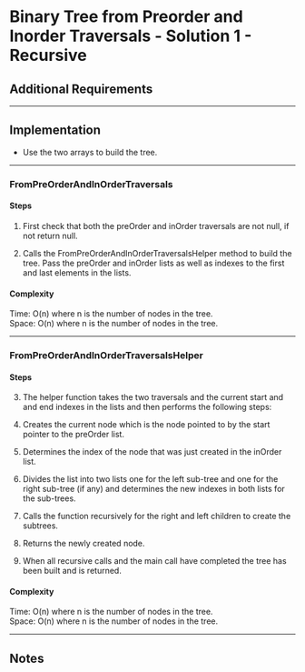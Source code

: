 # Binary Tree from Preorder and Inorder Traversals - Solution 1 - Recursive

## Additional Requirements

---

## Implementation
- Use the two arrays to build the tree.

---

### FromPreOrderAndInOrderTraversals

#### Steps
1. First check that both the preOrder and inOrder traversals are not null, if not return null.

2. Calls the FromPreOrderAndInOrderTraversalsHelper method to build the tree. Pass the preOrder and inOrder lists as well as indexes to the first and last elements in the lists.

#### Complexity
Time: O(n) where n is the number of nodes in the tree.  
Space: O(n) where n is the number of nodes in the tree.  

---

### FromPreOrderAndInOrderTraversalsHelper

#### Steps
3. The helper function takes the two traversals and the current start and and end indexes in the lists and then performs the following steps:

4. Creates the current node which is the node pointed to by the start pointer to the preOrder list.

5. Determines the index of the node that was just created in the inOrder list.

6. Divides the list into two lists one for the left sub-tree and one for the right sub-tree (if any) and determines the new indexes in both lists for the sub-trees.

7. Calls the function recursively for the right and left children to create the subtrees.

8. Returns the newly created node.

9. When all recursive calls and the main call have completed the tree has been built and is returned.

#### Complexity
Time: O(n) where n is the number of nodes in the tree.  
Space: O(n) where n is the number of nodes in the tree.  

---

## Notes
